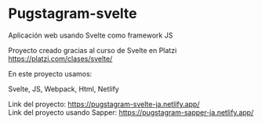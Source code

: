 # Pugstagram-svelte
Aplicación web usando Svelte como framework JS

Proyecto creado gracias al curso  de Svelte en Platzi
https://platzi.com/clases/svelte/

En este proyecto usamos:

Svelte,
JS,
Webpack,
Html,
Netlify

Link del proyecto: https://pugstagram-svelte-ja.netlify.app/<br/>
Link del proyecto usando Sapper: https://pugstagram-sapper-ja.netlify.app/
